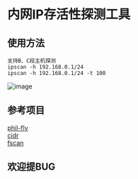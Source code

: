 # 内网IP存活性探测工具 

## 使用方法
```
支持B、C段主机探测
ipscan -h 192.168.0.1/24
ipscan -h 192.168.0.1/24 -t 100
```


![image](https://user-images.githubusercontent.com/72059221/176630606-d9137aa9-e3ce-448d-92f8-f0626ccd2ca2.png)


## 参考项目

[phil-fly](https://github.com/phil-fly/go-ipscan)  
[cidr](https://github.com/lflxp/cidr/blob/master/cidr.go)  
[fscan](https://github.com/shadow1ng/fscan/blob/main/common/ParseIP.go)  

## 欢迎提BUG
